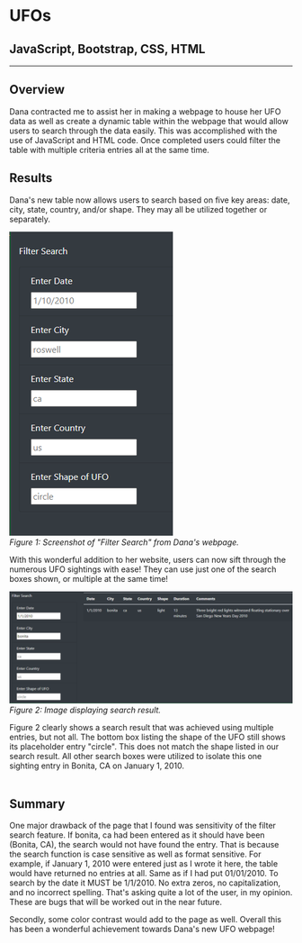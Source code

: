 # UFOs
JavaScript, Bootstrap, CSS, HTML
---
---
## Overview <br>
Dana contracted me to assist her in making a webpage to house her UFO data as well as create a dynamic table within the webpage that would allow users to search through the data easily. This was accomplished with the use of JavaScript and HTML code. Once completed users could filter the table with multiple criteria entries all at the same time. <br>
## Results <br>
Dana's new table now allows users to search based on five key areas: date, city, state, country, and/or shape. They may all be utilized together or separately. <br>

![Table Search Function](Images/table_criteria.PNG) <br>
*Figure 1: Screenshot of "Filter Search" from Dana's webpage.* <br>

With this wonderful addition to her website, users can now sift through the numerous UFO sightings with ease! They can use just one of the search boxes shown, or multiple at the same time! <br>

![Example of Search Function](Images/search_example.PNG) <br>
*Figure 2: Image displaying search result.* <br>

Figure 2 clearly shows a search result that was achieved using multiple entries, but not all. The bottom box listing the shape of the UFO still shows its placeholder entry "circle". This does not match the shape listed in our search result. All other search boxes were utilized to isolate this one sighting entry in Bonita, CA on January 1, 2010. <br><br>

## Summary <br>
One major drawback of the page that I found was sensitivity of the filter search feature. If bonita, ca had been entered as it should have been (Bonita, CA), the search would not have found the entry. That is because the search function is case sensitive as well as format sensitive. For example, if January 1, 2010 were entered just as I wrote it here, the table would have returned no entries at all. Same as if I had put 01/01/2010. To search by the date it MUST be 1/1/2010. No extra zeros, no capitalization, and no incorrect spelling. That's asking quite a lot of the user, in my opinion. These are bugs that will be worked out in the near future. <br>

Secondly, some color contrast would add to the page as well. Overall this has been a wonderful achievement towards Dana's new UFO webpage!

